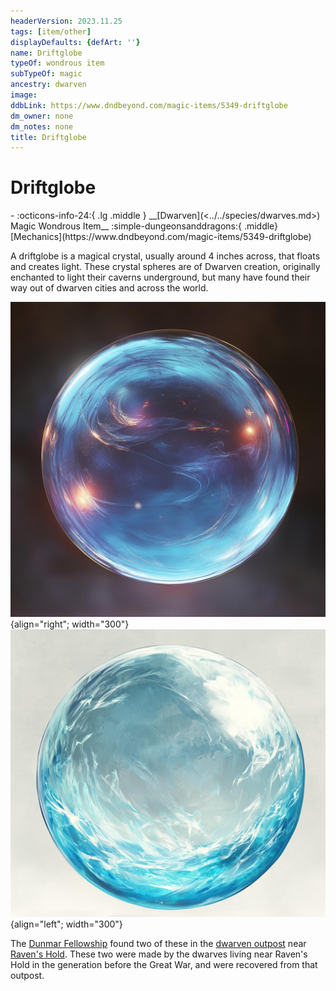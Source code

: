 ```yaml
---
headerVersion: 2023.11.25
tags: [item/other]
displayDefaults: {defArt: ''}
name: Driftglobe
typeOf: wondrous item
subTypeOf: magic
ancestry: dwarven
image:
ddbLink: https://www.dndbeyond.com/magic-items/5349-driftglobe
dm_owner: none
dm_notes: none
title: Driftglobe
---
```

# Driftglobe
<div class="grid cards ext-narrow-margin ext-one-column" markdown>
- :octicons-info-24:{ .lg .middle } __[Dwarven](<../../species/dwarves.md>) Magic Wondrous Item__  
    :simple-dungeonsanddragons:{ .middle} [Mechanics](https://www.dndbeyond.com/magic-items/5349-driftglobe) 
</div>


A driftglobe is a magical crystal, usually around 4 inches across, that floats and creates light. These crystal spheres are of Dwarven creation, originally enchanted to light their caverns underground, but many have found their way out of dwarven cities and across the world. 

![Dwarven Driftglobe 1](../../assets/dwarven-driftglobe-1.jpg){align="right"; width="300"}![Dwarven Driftglobe 2](../../assets/dwarven-driftglobe-2.jpg){align="left"; width="300"}



The [Dunmar Fellowship](<../../people/pcs/dunmar-fellowship/dunmar-fellowship.md>) found two of these in the [dwarven outpost](<../../gazetteer/greater-dunmar/dunmari-basin/dwarven-outpost-raven-s-hold.md>) near [Raven's Hold](<../../gazetteer/greater-dunmar/dunmari-basin/raven-s-hold.md>). These two were made by the dwarves living near Raven's Hold in the generation before the Great War, and were recovered from that outpost.

